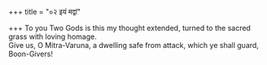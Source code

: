 +++
title = "०२ इयं मद्वां"

+++
To you Two Gods is this my thought extended, turned to the sacred grass with loving homage.  
     Give us, O Mitra-Varuna, a dwelling safe from attack, which ye shall guard, Boon-Givers!